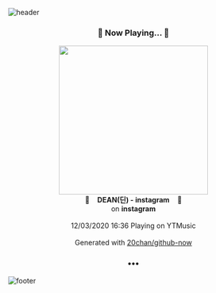 ![header](https://capsule-render.vercel.app/api?type=wave&height=170&section=header&text=Hi.%20I'm%20SHIFT&fontColor=090707&fontAlignX=45&fontAlignY=65&fontSize=100)

<h3 align="center">🎵 Now Playing... 🎵</h3>
<p align="center">
  <a href="https://music.youtube.com/channel/UCJfKcDBzYK5d0Qs-fb43OnQ">
    <img width="300" src="https://lh3.googleusercontent.com/quN2WPMLxcP3OAbm1KEGsEGUYbbMdeqtOF1u4fKa-wpj17d0PfIltzdbzBL5_cY8rlYjpe_nKh7ahmYQ">
  </a>
  <br>
  🎵&nbsp&nbsp&nbsp <b>DEAN(딘) - instagram</b> &nbsp&nbsp&nbsp🎵
  <br>
  on <b>instagram</b>
  
  <br />
  <br />
  12/03/2020 16:36 Playing on YTMusic
  <br />
  <br />
  Generated with <a href="https://github.com/20chan/github-now">20chan/github-now</a>
</p>

<h3 align="center">•••</h3>

![footer](https://capsule-render.vercel.app/api?type=wave&height=150&section=footer)
